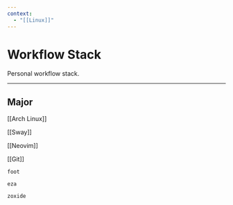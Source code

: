 ```yaml
---
context:
  - "[[Linux]]"
---
```


# Workflow Stack

Personal workflow stack.

---

## Major

[[Arch Linux]]

[[Sway]]

[[Neovim]]

[[Git]]

`foot`

`eza`

`zoxide`
